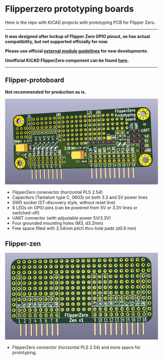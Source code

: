# Flipperzero prototyping boards

Here is the repo with KiCAD projects with prototyping PCB for Flipper Zero.

---

**It was designed after lockup of Flipper Zero GPIO pinout, so has actual compatibility, but not supported officially for now.**

**Please use official [external module guidelines](https://docs.flipper.net/development/hardware/modules-blueprints) for new developments.**

**Unofficial KiCAD FlipperZero component can be found [here](https://bitbucket.org/lomalkin/lomalkin_kicad_libs/src/master/lomalkin_kicad_footprints.pretty/FlipperZero.kicad_mod).**

---

## Flipper-protoboard

**Not recommended for production as is.**

![flipper-pb](flipper-pb/flipper-pb.png?raw=true)

* FlipperZero conenector (horizontal PLS 2.54)
* Capacitors (Tantalum type C, 0603) on both 3.3 and 5V power lines
* SWD socket (ST-discovery style, without reset line)
* 8 LEDs on GPIO pins (can be powered from 5V or 3.3V lines or switched-off)
* UART connector (with adjustable power 5V/3.3V)
* Four grounded mounting holes (M3, d3.2mm)
* Free space filled with 2.54mm pitch thru-hole pads (d0.9 mm)

## Flipper-zen

![flipper-zen](flipper-zen/flipper-zen.png?raw=true)

* FlipperZero connector (horizontal PLS 2.54) and more space for prototyping.



